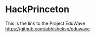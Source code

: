 # HackPrinceton
This is the link to the Project EduWave <br />
https://github.com/abhisheksp/eduwave <br />
